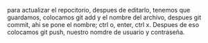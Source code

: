 para actualizar el repocitorio, despues de editarlo, tenemos que guardamos, colocamos git add y el nombre del archivo, despues git commit, ahi se pone el nombre; ctrl o, enter, ctrl x. Despues de eso colocamos git push, nuestro nomdre de usuario y contraseña.
